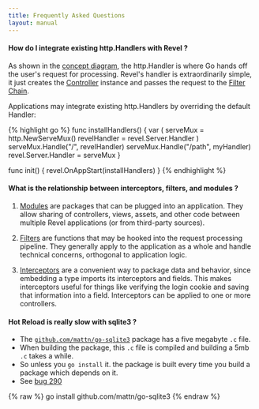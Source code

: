```yaml
---
title: Frequently Asked Questions
layout: manual
---
```

#### How do I integrate existing http.Handlers with Revel ?

As shown in the [concept diagram](concepts.html), the http.Handler is where Go
hands off the user's request for processing.  Revel's handler is extraordinarily
simple, it just creates the [Controller](controllers.html) instance and passes the request to the
[Filter Chain](filters.html).

Applications may integrate existing http.Handlers by overriding the default Handler:

{% highlight go %}
func installHandlers() {
    var (
        serveMux     = http.NewServeMux()
        revelHandler = revel.Server.Handler
    )
    serveMux.Handle("/",     revelHandler)
    serveMux.Handle("/path", myHandler)
    revel.Server.Handler = serveMux
}

func init() {
    revel.OnAppStart(installHandlers)
}
{% endhighlight %}


#### What is the relationship between interceptors, filters, and modules ?

1. [Modules](modules.html) are packages that can be plugged into an application. They allow
sharing of controllers, views, assets, and other code between multiple Revel
applications (or from third-party sources).

2. [Filters](filters.html) are functions that may be hooked into the request processing
pipeline.  They generally apply to the application as a whole and handle
technical concerns, orthogonal to application logic.

3. [Interceptors](interceptors,html) are a convenient way to package data and behavior, since
embedding a type imports its interceptors and fields.  This makes interceptors
useful for things like verifying the login cookie and saving that information
into a field.  Interceptors can be applied to one or more controllers.

#### Hot Reload is really slow with sqlite3 ?

- The [`github.com/mattn/go-sqlite3`](https://github.com/mattn/go-sqlite3) package has a five megabyte `.c` file.
- When building the package, this `.c` file is compiled and building a 5mb `.c` takes a while.
- So unless you `go install` it. the package is built every time you build a package which depends on it.
- See [bug 290](https://github.com/revel/revel/issues/290#issuecomment-52385218)

{% raw %}
    go install github.com/mattn/go-sqlite3
{% endraw %}

